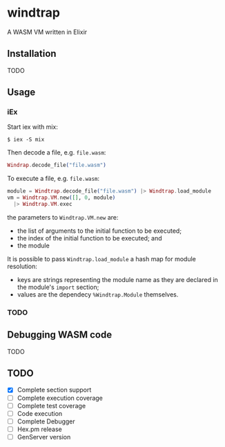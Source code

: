# windtrap
A WASM VM written in Elixir

## Installation

TODO

## Usage

### iEx

Start iex with mix:

```
$ iex -S mix
```

Then decode a file, e.g. `file.wasm`:

```elixir
Windrap.decode_file("file.wasm")
```

To execute a file, e.g. `file.wasm`:

```elixir
module = Windtrap.decode_file("file.wasm") |> Windtrap.load_module
vm = Windtrap.VM.new([], 0, module)
  |> Windtrap.VM.exec
```

the parameters to `Windtrap.VM.new` are:

  * the list of arguments to the initial function to be executed;
  * the index of the initial function to be executed; and
  * the module

It is possible to pass `Windtrap.load_module` a hash map for module resolution:

  * keys are strings representing the module name as they are declared in the module's `import` section;
  * values are the dependecy `%Windtrap.Module` themselves.

### TODO

## Debugging WASM code

TODO

## TODO

  - [x] Complete section support
  - [ ] Complete execution coverage
  - [ ] Complete test coverage
  - [ ] Code execution
  - [ ] Complete Debugger
  - [ ] Hex.pm release
  - [ ] GenServer version

